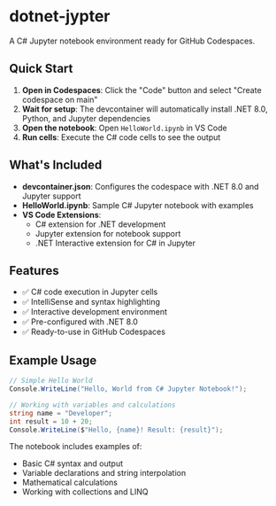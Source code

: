 # dotnet-jypter

A C# Jupyter notebook environment ready for GitHub Codespaces.

## Quick Start

1. **Open in Codespaces**: Click the "Code" button and select "Create codespace on main"
2. **Wait for setup**: The devcontainer will automatically install .NET 8.0, Python, and Jupyter dependencies
3. **Open the notebook**: Open `HelloWorld.ipynb` in VS Code
4. **Run cells**: Execute the C# code cells to see the output

## What's Included

- **devcontainer.json**: Configures the codespace with .NET 8.0 and Jupyter support
- **HelloWorld.ipynb**: Sample C# Jupyter notebook with examples
- **VS Code Extensions**: 
  - C# extension for .NET development
  - Jupyter extension for notebook support
  - .NET Interactive extension for C# in Jupyter

## Features

- ✅ C# code execution in Jupyter cells
- ✅ IntelliSense and syntax highlighting
- ✅ Interactive development environment
- ✅ Pre-configured with .NET 8.0
- ✅ Ready-to-use in GitHub Codespaces

## Example Usage

```csharp
// Simple Hello World
Console.WriteLine("Hello, World from C# Jupyter Notebook!");

// Working with variables and calculations
string name = "Developer";
int result = 10 + 20;
Console.WriteLine($"Hello, {name}! Result: {result}");
```

The notebook includes examples of:
- Basic C# syntax and output
- Variable declarations and string interpolation
- Mathematical calculations
- Working with collections and LINQ